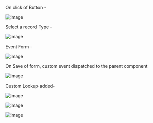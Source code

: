 On click of Button -

![image](https://user-images.githubusercontent.com/101804960/187164581-15b1d637-370a-4415-9ea2-a1ee28b92d80.png)

Select a record Type -

![image](https://user-images.githubusercontent.com/101804960/187163078-8dfb40c5-0825-41f7-b363-aa73e1d42950.png)

Event Form -

![image](https://user-images.githubusercontent.com/101804960/187163146-ad64cb66-7cde-4a2a-a617-29556f4fec4a.png)

On Save of form, custom event dispatched to the parent component

![image](https://user-images.githubusercontent.com/101804960/187164262-dc3ee1e1-5f00-4613-975e-db0589ad29de.png)

Custom Lookup added-

![image](https://user-images.githubusercontent.com/101804960/187323159-a87f34db-f662-48fd-b8d2-fab2a573786f.png)

![image](https://user-images.githubusercontent.com/101804960/187323178-de1448bd-8623-41ed-bedb-299f2f4a62a6.png)


![image](https://user-images.githubusercontent.com/101804960/187323051-9c25e77d-69e4-44f2-933a-6c6a247ae4f2.png)


